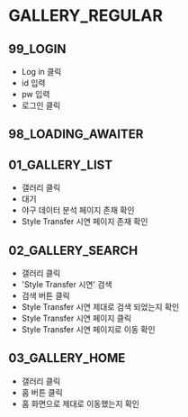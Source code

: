 # GALLERY_REGULAR

## 99_LOGIN

- Log in 클릭
- id 입력
- pw 입력
- 로그인 클릭

## 98_LOADING_AWAITER

## 01_GALLERY_LIST

- 갤러리 클릭
- 대기
- 야구 데이터 분석 페이지 존재 확인
- Style Transfer 시연 페이지 존재 확인

## 02_GALLERY_SEARCH

- 갤러리 클릭
- 'Style Transfer 시연' 검색
- 검색 버튼 클릭
- Style Transfer 시연 제대로 검색 되었는지 확인
- Style Transfer 시연 페이지 클릭
- Style Transfer 시연 페이지로 이동 확인

## 03_GALLERY_HOME

- 갤러리 클릭
- 홈 버튼 클릭
- 홈 화면으로 제대로 이동했는지 확인
